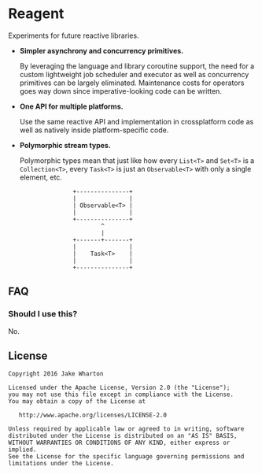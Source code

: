 Reagent
=======

Experiments for future reactive libraries.

 * **Simpler asynchrony and concurrency primitives.**

   By leveraging the language and library coroutine support, the need for a custom lightweight job
scheduler and executor as well as concurrency primitives can be largely eliminated. Maintenance
costs for operators goes way down since imperative-looking code can be written.

 * **One API for multiple platforms.**

   Use the same reactive API and implementation in crossplatform code as well as natively inside
platform-specific code.

 * **Polymorphic stream types.**

   Polymorphic types mean that just like how every `List<T>` and `Set<T>` is a `Collection<T>`,
   every `Task<T>` is just an `Observable<T>` with only a single element, etc.

   ```
                  +---------------+
                  |               |
                  | Observable<T> |
                  |               |
                  +---------------+
                          ^
                          |
                  +-------+-------+
                  |               |
                  |    Task<T>    |
                  |               |
                  +---------------+
   ```



FAQ
---

### Should I use this?

No.



License
-------

    Copyright 2016 Jake Wharton

    Licensed under the Apache License, Version 2.0 (the "License");
    you may not use this file except in compliance with the License.
    You may obtain a copy of the License at

       http://www.apache.org/licenses/LICENSE-2.0

    Unless required by applicable law or agreed to in writing, software
    distributed under the License is distributed on an "AS IS" BASIS,
    WITHOUT WARRANTIES OR CONDITIONS OF ANY KIND, either express or implied.
    See the License for the specific language governing permissions and
    limitations under the License.
